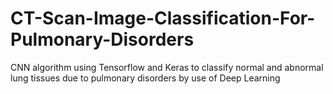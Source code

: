 # CT-Scan-Image-Classification-For-Pulmonary-Disorders
CNN algorithm using Tensorflow and Keras to classify normal and abnormal lung tissues due to pulmonary disorders by use of Deep Learning
